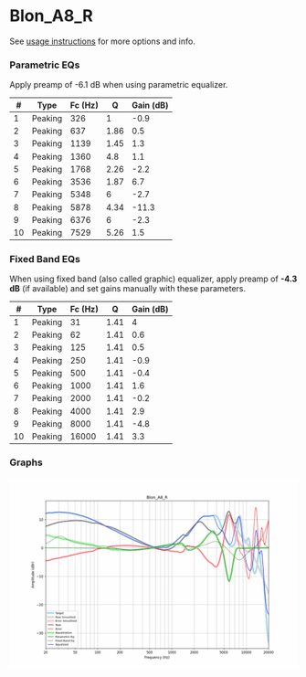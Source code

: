 # Blon_A8_R
See [usage instructions](https://github.com/jaakkopasanen/AutoEq#usage) for more options and info.

### Parametric EQs
Apply preamp of -6.1 dB when using parametric equalizer.

|   # | Type    |   Fc (Hz) |    Q |   Gain (dB) |
|-----|---------|-----------|------|-------------|
|   1 | Peaking |       326 | 1    |        -0.9 |
|   2 | Peaking |       637 | 1.86 |         0.5 |
|   3 | Peaking |      1139 | 1.45 |         1.3 |
|   4 | Peaking |      1360 | 4.8  |         1.1 |
|   5 | Peaking |      1768 | 2.26 |        -2.2 |
|   6 | Peaking |      3536 | 1.87 |         6.7 |
|   7 | Peaking |      5348 | 6    |        -2.7 |
|   8 | Peaking |      5878 | 4.34 |       -11.3 |
|   9 | Peaking |      6376 | 6    |        -2.3 |
|  10 | Peaking |      7529 | 5.26 |         1.5 |

### Fixed Band EQs
When using fixed band (also called graphic) equalizer, apply preamp of **-4.3 dB** (if available) and set gains manually with these parameters.

|   # | Type    |   Fc (Hz) |    Q |   Gain (dB) |
|-----|---------|-----------|------|-------------|
|   1 | Peaking |        31 | 1.41 |         4   |
|   2 | Peaking |        62 | 1.41 |         0.6 |
|   3 | Peaking |       125 | 1.41 |         0.5 |
|   4 | Peaking |       250 | 1.41 |        -0.9 |
|   5 | Peaking |       500 | 1.41 |        -0.4 |
|   6 | Peaking |      1000 | 1.41 |         1.6 |
|   7 | Peaking |      2000 | 1.41 |        -0.2 |
|   8 | Peaking |      4000 | 1.41 |         2.9 |
|   9 | Peaking |      8000 | 1.41 |        -4.8 |
|  10 | Peaking |     16000 | 1.41 |         3.3 |

### Graphs
![](./Blon_A8_R.png)
